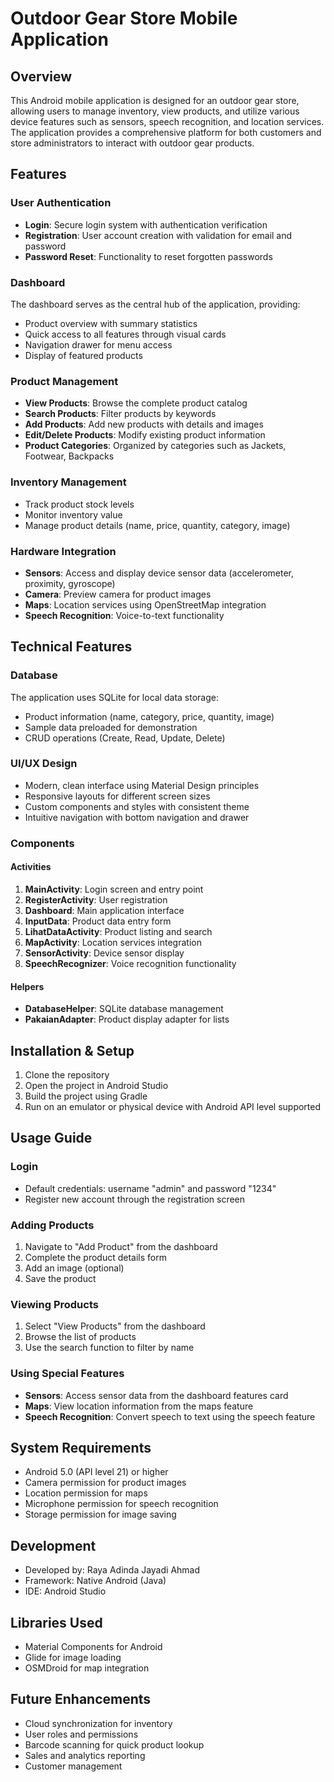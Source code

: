 # Outdoor Gear Store Mobile Application

## Overview
This Android mobile application is designed for an outdoor gear store, allowing users to manage inventory, view products, and utilize various device features such as sensors, speech recognition, and location services. The application provides a comprehensive platform for both customers and store administrators to interact with outdoor gear products.

## Features

### User Authentication
- **Login**: Secure login system with authentication verification
- **Registration**: User account creation with validation for email and password
- **Password Reset**: Functionality to reset forgotten passwords

### Dashboard
The dashboard serves as the central hub of the application, providing:
- Product overview with summary statistics
- Quick access to all features through visual cards
- Navigation drawer for menu access
- Display of featured products

### Product Management
- **View Products**: Browse the complete product catalog
- **Search Products**: Filter products by keywords
- **Add Products**: Add new products with details and images
- **Edit/Delete Products**: Modify existing product information
- **Product Categories**: Organized by categories such as Jackets, Footwear, Backpacks

### Inventory Management
- Track product stock levels
- Monitor inventory value
- Manage product details (name, price, quantity, category, image)

### Hardware Integration
- **Sensors**: Access and display device sensor data (accelerometer, proximity, gyroscope)
- **Camera**: Preview camera for product images
- **Maps**: Location services using OpenStreetMap integration
- **Speech Recognition**: Voice-to-text functionality

## Technical Features

### Database
The application uses SQLite for local data storage:
- Product information (name, category, price, quantity, image)
- Sample data preloaded for demonstration
- CRUD operations (Create, Read, Update, Delete)

### UI/UX Design
- Modern, clean interface using Material Design principles
- Responsive layouts for different screen sizes
- Custom components and styles with consistent theme
- Intuitive navigation with bottom navigation and drawer

### Components

#### Activities
1. **MainActivity**: Login screen and entry point
2. **RegisterActivity**: User registration
3. **Dashboard**: Main application interface
4. **InputData**: Product data entry form
5. **LihatDataActivity**: Product listing and search
6. **MapActivity**: Location services integration
7. **SensorActivity**: Device sensor display
8. **SpeechRecognizer**: Voice recognition functionality

#### Helpers
- **DatabaseHelper**: SQLite database management
- **PakaianAdapter**: Product display adapter for lists

## Installation & Setup
1. Clone the repository
2. Open the project in Android Studio
3. Build the project using Gradle
4. Run on an emulator or physical device with Android API level supported

## Usage Guide

### Login
- Default credentials: username "admin" and password "1234"
- Register new account through the registration screen

### Adding Products
1. Navigate to "Add Product" from the dashboard
2. Complete the product details form
3. Add an image (optional)
4. Save the product

### Viewing Products
1. Select "View Products" from the dashboard
2. Browse the list of products
3. Use the search function to filter by name

### Using Special Features
- **Sensors**: Access sensor data from the dashboard features card
- **Maps**: View location information from the maps feature
- **Speech Recognition**: Convert speech to text using the speech feature

## System Requirements
- Android 5.0 (API level 21) or higher
- Camera permission for product images
- Location permission for maps
- Microphone permission for speech recognition
- Storage permission for image saving

## Development
- Developed by: Raya Adinda Jayadi Ahmad
- Framework: Native Android (Java)
- IDE: Android Studio

## Libraries Used
- Material Components for Android
- Glide for image loading
- OSMDroid for map integration

## Future Enhancements
- Cloud synchronization for inventory
- User roles and permissions
- Barcode scanning for quick product lookup
- Sales and analytics reporting
- Customer management 